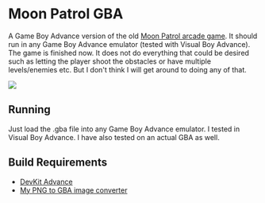 # Moon Patrol GBA
A Game Boy Advance version of the old [Moon Patrol arcade game](https://en.wikipedia.org/wiki/Moon_Patrol).
It should run in any Game Boy Advance emulator (tested with Visual Boy Advance).
The game is finished now.  It does not do everything that could be desired such
as letting the player shoot the obstacles or have multiple levels/enemies etc.
But I don't think I will get around to doing any of that.

![](moonpatrol.gif)


## Running
Just load the .gba file into any Game Boy Advance emulator.  I tested in
Visual Boy Advance.  I have also tested on an actual GBA as well.


## Build Requirements
- [DevKit Advance](http://devkitadv.sourceforge.net/)
- [My PNG to GBA image converter](https://github.com/IanFinlayson/png2gba)
